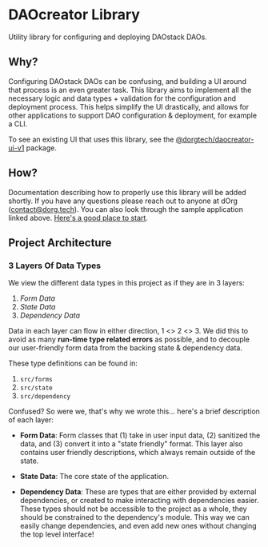# DAOcreator Library

Utility library for configuring and deploying DAOstack DAOs.

## Why?

Configuring DAOstack DAOs can be confusing, and building a UI around that process is an even greater task. This library aims to implement all the necessary logic and data types + validation for the configuration and deployment process. This helps simplify the UI drastically, and allows for other applications to support DAO configuration & deployment, for example a CLI.

To see an existing UI that uses this library, see the [@dorgtech/daocreator-ui-v1](../ui_v1/) package.

## How?

Documentation describing how to properly use this library will be added shortly. If you have any questions please reach out to anyone at dOrg (contact@dorg.tech). You can also look through the sample application linked above. [Here's a good place to start](../ui_v1/src/components/pages/DAOcreator/index.tsx).

## Project Architecture

### 3 Layers Of Data Types

We view the different data types in this project as if they are in 3 layers:

1. _Form Data_
2. _State Data_
3. _Dependency Data_

Data in each layer can flow in either direction, 1 <> 2 <> 3. We did this to avoid as many **run-time type related errors** as possible, and to decouple our user-friendly form data from the backing state & dependency data.

These type definitions can be found in:

1. `src/forms`
2. `src/state`
3. `src/dependency`

Confused? So were we, that's why we wrote this... here's a brief description of each layer:

- **Form Data**: Form classes that (1) take in user input data, (2) sanitized the data, and (3) convert it into a "state friendly" format. This layer also contains user friendly descriptions, which always remain outside of the state.

- **State Data**: The core state of the application.

- **Dependency Data**: These are types that are either provided by external dependencies, or created to make interacting with dependencies easier. These types should not be accessible to the project as a whole, they should be constrained to the dependency's module. This way we can easily change dependencies, and even add new ones without changing the top level interface!
